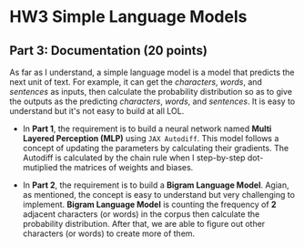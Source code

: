 # HW3 Simple Language Models

## Part 3: Documentation (20 points)

As far as I understand, a simple language model is a model that predicts the next unit of text. For example, it can get the *characters*, *words*, and *sentences* as inputs, then calculate the probability distribution so as to give the outputs as the predicting *characters*, *words*, and *sentences*. It is easy to understand but it's not easy to build at all LOL.

- In **Part 1**, the requirement is to build a neural network named **Multi Layered Perception (MLP)** using `JAX Autodiff`. This model follows a concept of updating the parameters by calculating their gradients. The Autodiff is calculated by the chain rule when I step-by-step dot-mutiplied the matrices of weights and biases.

- In **Part 2**, the requirement is to build a **Bigram Language Model**. Agian, as mentioned, the concept is easy to understand but very challenging to implement. **Bigram Language Model** is counting the frequency of **2** adjacent characters (or words) in the corpus then calculate the probability distribution. After that, we are able to figure out other characters (or words) to create more of them.

